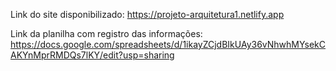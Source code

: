 Link do site disponibilizado: https://projeto-arquitetura1.netlify.app


Link da planilha com registro das informações: https://docs.google.com/spreadsheets/d/1ikayZCjdBIkUAy36vNhwhMYsekCAKYnMprRMDQs7lKY/edit?usp=sharing


